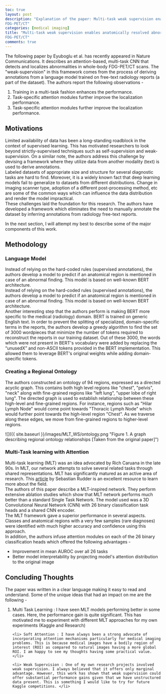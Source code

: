 ```yaml
---
toc: true
layout: post
description: "Explanation of the paper: Multi-task weak supervision enables anatomically resolved abnormality detection in whole-body
FDG-PET/CT"
categories: [medical imaging]
title: "Multi-task weak supervision enables anatomically resolved abnormality detection in whole-body
FDG-PET/CT"
comments: true
---
```


The following paper by Eyuboglu et al. has recently appeared in Nature Communications. It describes an attention-based, multi-task CNN that detects and localizes abnormalities in whole-body FDG-PET/CT scans. The "weak-supervision" in this framework comes from the process of deriving annotations from a language model trained on free-text radiology reports (a part of the dataset). The authors report the following observations -

<ol>
    <li> Training in a multi-task fashion enhances the performance. </li>
    <li> Task-specific attention modules further improve the localization performance. </li>
    <li> Task-specific attention modules further improve the localization performance. </li>
</ol>

## Motivations
Limited availability of data has been a long-standing roadblock in the context of supervised learning. This has motivated researchers to look beyond strictly-supervised techniques such as self-supervision and weak-supervision. On a similar note, the authors address this challenge by devising a framework where they utilize data from another modality (text) is used to derive annotations.  
Labeled datasets of appropriate size and structure for several diagnostic tasks are hard to find. Moreover, it is a widely known fact that deep learning models fail to generalize to datasets from different distributions. Change in imaging scanner type, adoption of a different post-processing method, etc are some of the common ways which can influence the data distribution and render the model impractical.   
These challenges laid the foundation for this research. The authors have developed a framework which eliminates the need to manually annotate the dataset by inferring annotations from radiology free-text reports.  

In the next section, I will attempt my best to describe some of the major components of this work.

## Methodology

### Language Model
Instead of relying on the hard-coded rules (supervised annotations), the authors develop a model to predict if an anatomical region is mentioned in case of an abnormal finding. This model is based on well-known BERT architecture.  
Instead of relying on the hard-coded rules (supervised annotations), the authors develop a model to predict if an anatomical region is mentioned in case of an abnormal finding. This model is based on well-known BERT architecture.  
Another interesting step that the authors perform is making BERT more specific to the medical (radiology) domain. BERT is trained on generic English text. In order to prevent the splitting of specialized, domain-specific terms in the reports, the authors develop a greedy algorithm to find the set of 3000 wordpieces that minimize the number of tokens required to reconstruct the reports in our training dataset. Out of these 3000, the words which were not present in BERT's vocabulary were added by replacing the “unusedX” and non-ASCII tokens provided in the BERT implementation. This allowed them to leverage BERT's original weights while adding domain-specific tokens.  

### Creating a Regional Ontology

The authors constructed an ontology of 94 regions, expressed as a directed acyclic graph. This contains both high level regions like "chest", "pelvis", "neck" along with fine-grained regions like "left lung", "upper lobe of right lung". The directed graph is used to establish relationship between these high-level and fine-grained regions. For instance, regions such as "Hilar Lymph Node" would come point towards "Thoracic Lymph Node" which would further point towards the high-level region "Chest". As we traverse along these edges, we move from fine-grained regions to higher-level regions.  

![]({{ site.baseurl }}/images/MLT_WS/ontology.png "Figure 1. A graph describing regional ontology relationships [Taken from the original paper]")

### Multi-Task learning with Attention

Multi-task learning (MLT) was an idea advocated by Rich Caruana in the late 90s. In MLT, our network attempts to solve several related tasks through shared representations. MLT has significantly matured as an active area of research. This [article](https://ruder.io/multi-task/) by Sebastian Rudder is an excellent resource to learn more about the field.  
The authors of this paper describe a MLT-inspired network. They perform extensive ablation studies which show that MLT network performs much better than a standard Single Task Network. The model used was a 3D Convolutional Neural Network (CNN) with 26 binary classification task heads and a shared CNN encoder.  
The MLT framework gave a superior performance in several aspects. Classes and anatomical regions with a very few samples (rare diagnoses) were identified with much higher accuracy and confidence using this approach.  
In addition, the authors infuse attention modules on each of the 26 binary classification heads which offered the following advantages - 
<ul>
    <li> Improvement in mean AUROC over all 26 tasks </li>
    <li> Better model interpretability by projecting model's attention distribution to the original image </li>
</ul>

## Concluding Thoughts

The paper was written in a clear language making it easy to read and understand. Some of the unique ideas that had an impact on me are the following - 

<ol>
    <li> Multi Task Learning : I have seen MLT models performing better in some cases. Here, the performance gain is quite significant. This has motivated me to experiment with different MLT approaches for my own experiments (Kaggle and Research) </li>

    <li> Soft Attention : I have always been a strong advocate of incorporating attention mechanisms particularly for medical imaging problems. This is because medical images have a bodily region of interest (ROI) as compared to natural images having a more global ROI. I am happy to see my thoughts having some practical value. </li>

    <li> Weak Supervision : One of my own research projects involved weak supervision. I always believed that it offers only marginal advantage. However, this work has shown that weak supervision could offer substantial performance gains given that we have unstructured data present. This is something I would like to try for future Kaggle competitions. </li>
</ol>



